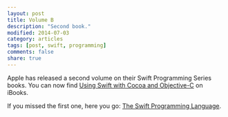 ```yaml
---
layout: post
title: Volume B
description: "Second book."
modified: 2014-07-03
category: articles
tags: [post, swift, programming]
comments: false
share: true
---
```


Apple has released a second volume on their Swift Programming Series books. You can now find [Using Swift with Cocoa and Objective-C](https://itunes.apple.com/pt/book/using-swift-cocoa-objective/id888894773?l=en&mt=11) on iBooks.

If you missed the first one, here you go: [The Swift Programming Language](https://itunes.apple.com/pt/book/swift-programming-language/id881256329?l=en&mt=11).
